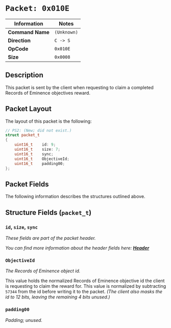 # `Packet: 0x010E`

| Information               | Notes |
|---                        |---    |
| **Command Name**          | `(Unknown)` |
| **Direction**             | `C -> S` |
| **OpCode**                | `0x010E` |
| **Size**                  | `0x0008` |

## Description

This packet is sent by the client when requesting to claim a completed Records of Eminence objectives reward.

## Packet Layout

The layout of this packet is the following:

```cpp
// PS2: (New; did not exist.)
struct packet_t
{
    uint16_t    id: 9;
    uint16_t    size: 7;
    uint16_t    sync;
    uint16_t    ObjectiveId;
    uint16_t    padding00;
};
```

## Packet Fields

The following information describes the structures outlined above.

## Structure Fields (`packet_t`)

### `id`, `size`, `sync`

_These fields are part of the packet header._

_You can find more information about the header fields here: [**Header**](/world/HEADER.md)_

### `ObjectiveId`

_The Records of Eminence object id._

This value holds the normalized Records of Eminence objective id the client is requesting to claim the reward for. This value is normalized by subtracting `57344` from the id before writing it to the packet. _(The client also masks the id to 12 bits, leaving the remaining 4 bits unused.)_

### `padding00`

_Padding; unused._
